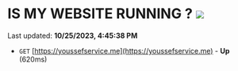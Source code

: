 # IS MY WEBSITE RUNNING ? [![](https://img.shields.io/static/v1?label=Sponsor&message=%E2%9D%A4&logo=GitHub&color=%23fe8e86)](https://github.com/sponsors/<username>)

Last updated: **10/25/2023, 4:45:38 PM**

- `GET` [https://youssefservice.me](https://youssefservice.me) - **Up** (620ms)

